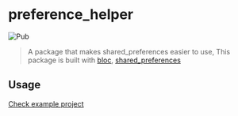 # preference_helper

![Pub](https://img.shields.io/pub/v/preference_helper.svg)

> A package that makes shared_preferences easier to use, This package is built with [bloc](https://pub.dartlang.org/packages/bloc), [shared_preferences](https://pub.dartlang.org/packages/shared_preferences)

## Usage

[Check example project](https://github.com/namhyun-gu/preference-helper/tree/master/example)
